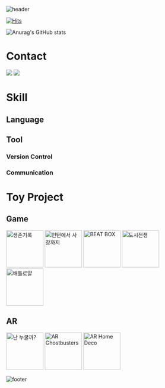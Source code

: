 ![header](https://capsule-render.vercel.app/api?type=waving&height=250&color=gradient&customColorList=0,2,2,15,30&text=Sunyoung's%20GitHub&textBg=false&fontSize=50&fontAlignY=40)

[![Hits](https://hits.seeyoufarm.com/api/count/incr/badge.svg?url=https%3A%2F%2Fgithub.com%2FOh-Sun-Young%2F&count_bg=%234CA6F1&title_bg=%23555555&icon=github.svg&icon_color=%23E7E7E7&title=GITHUB&edge_flat=false)](https://hits.seeyoufarm.com)

![Anurag's GitHub stats](https://github-readme-stats.vercel.app/api?username=Oh-Sun-Young&show_icons=true)

# Contact
<a href="mailto:ohsun7oung@gmail.com" target="_blank"><img src="https://img.shields.io/badge/Gmail-EA4335?style=for-the-badge&logo=Gmail&logoColor=white"></a>
<a href="https://open.kakao.com/o/stZKX36f" target="_blank"><img src="https://img.shields.io/badge/KakaoTalk-FFCD00?style=for-the-badge&logoColor=black&logo=KakaoTalk"></a>

# Skill
## Language
## Tool
### Version Control
### Communication

# Toy Project
## Game
<a href="https://github.com/Oh-Sun-Young/fps" target="_blank" title="생존기록 GitHub 바로가기"><img src="https://github.com/Oh-Sun-Young/Oh-Sun-Young/assets/115194619/8a230379-c350-4a56-b063-34f0f890b0cd" style="width:100px" title="생존기록" alt="생존기록"></a>
<a href="https://github.com/Oh-Sun-Young/dodge" target="_blank" title="인턴에서 사장까지 GitHub 바로가기"><img src="https://github.com/Oh-Sun-Young/Oh-Sun-Young/assets/115194619/5d6ce96a-9507-410c-9127-36d8d0dddb54" style="width:100px" title="인턴에서 사장까지" alt="인턴에서 사장까지"></a>
<a href="https://github.com/Oh-Sun-Young/music" target="_blank" title="BEAT BOX GitHub 바로가기"><img src="https://github.com/Oh-Sun-Young/Oh-Sun-Young/assets/115194619/cb6936ec-b187-437d-8db6-aba6b0cf5885" style="width:100px" title="BEAT BOX" alt="BEAT BOX"></a>
<a href="https://github.com/Oh-Sun-Young/running" target="_blank" title="도시전쟁 GitHub 바로가기"><img src="https://github.com/Oh-Sun-Young/Oh-Sun-Young/assets/115194619/726266cb-a0e7-405a-b5fc-64e331c9d420" style="width:100px" title="도시전쟁" alt="도시전쟁"></a>
<a href="https://github.com/Oh-Sun-Young/network" target="_blank" title="배틀로얄 GitHub 바로가기"><img src="https://github.com/Oh-Sun-Young/Oh-Sun-Young/assets/115194619/2fab0e61-a531-4b23-8035-ab6579bbd54c" style="width:100px" title="배틀로얄" alt="배틀로얄"></a>
## AR
<a href="https://github.com/Oh-Sun-Young/arbook" target="_blank" title="난 누굴까? GitHub 바로가기"><img src="https://github.com/Oh-Sun-Young/Oh-Sun-Young/assets/115194619/8c55df52-7ca4-4483-8c05-9850576a5090" style="width:100px" title="난 누굴까?" alt="난 누굴까?"></a>
<a href="https://github.com/Oh-Sun-Young/arfps" target="_blank" title="AR Ghostbusters GitHub 바로가기"><img src="https://github.com/Oh-Sun-Young/Oh-Sun-Young/assets/115194619/9114d65e-875d-4d60-b52f-8144fc5ef5d7" style="width:100px" title="AR Ghostbusters" alt="AR Ghostbusters"></a>
<a href="https://github.com/Oh-Sun-Young/arhome" target="_blank" title="AR Home Deco GitHub 바로가기"><img src="https://github.com/Oh-Sun-Young/Oh-Sun-Young/assets/115194619/e900dd52-c2ca-4038-9a8c-b028b89dab4e" style="width:100px" title="AR Home Deco" alt="AR Home Deco"></a>

![footer](https://capsule-render.vercel.app/api?type=waving&height=100&color=gradient&customColorList=0,2,2,15,30&animation=twinkling&section=footer)

<!--
**Oh-Sun-Young/Oh-Sun-Young** is a ✨ _special_ ✨ repository because its `README.md` (this file) appears on your GitHub profile.

Here are some ideas to get you started:

- 🔭 I’m currently working on ...
- 🌱 I’m currently learning ...
- 👯 I’m looking to collaborate on ...
- 🤔 I’m looking for help with ...
- 💬 Ask me about ...
- 📫 How to reach me: ...
- 😄 Pronouns: ...
- ⚡ Fun fact: ...
-->
